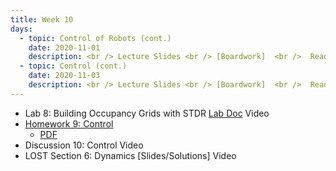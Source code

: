 ```yaml
---
title: Week 10
days:
  - topic: Control of Robots (cont.)
    date: 2020-11-01
    description: <br /> Lecture Slides <br /> [Boardwork]  <br />  Reading
  - topic: Control (cont.)
    date: 2020-11-03
    description: <br /> Lecture Slides <br /> [Boardwork]  <br />  Reading
---
```


- Lab 8: Building Occupancy Grids with STDR [Lab Doc](../assets/labs/lab8.pdf) Video
- [Homework 9: Control](../assets/hw/hw9.zip) 
  - [PDF](../assets/hw/hw9_assignment.pdf)
- Discussion 10: Control Video
- LOST Section 6: Dynamics [Slides/Solutions] Video



